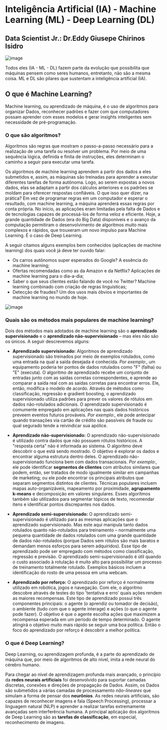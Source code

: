 

# Inteligência Artificial (IA) - Machine Learning (ML) - Deep Learning (DL)

## Data Scientist Jr.: Dr.Eddy Giusepe Chirinos Isidro


![image](https://user-images.githubusercontent.com/69597971/147716970-29061cb5-7503-46db-a6ca-854a72caca6e.png)


Todos eles (IA - ML - DL) fazem parte da evolução que possibilita que máquinas pensem como seres humanos, entretanto, não são a mesma coisa. ML e DL são pilares que sustentam a inteligência artificial (IA).

## O que é Machine Learning?
Machine learning, ou aprendizado de máquina, é o uso de algoritmos para organizar Dados, reconhecer padrões e fazer com que computadores possam aprender com esses modelos e gerar insights inteligentes sem necessidade de pré-programação.

### O que são algoritmos?
Algoritmos são regras que mostram o passo-a-passo necessário para a realização de uma tarefa ou resolver um problema. Por meio de uma sequência lógica, definida e finita de instruções, eles determinam o caminho a seguir para executar uma tarefa.

Os algoritmos de machine learning aprendem a partir dos dados a eles submetidos e, assim, as máquinas são treinadas para aprender a executar diferentes tarefas de forma autônoma. Logo, ao serem expostas a novos dados, elas se adaptam a partir dos cálculos anteriores e os padrões se moldam para oferecer respostas confiáveis. O que isso quer dizer, na prática? Em vez de programar regras em um computador e esperar o resultado, com machine learning, a máquina aprenderá essas regras por conta própria. No início, as aplicações eram limitadas pela falta de Dados e de tecnologias capazes de processá-los de forma veloz e eficiente. Hoje, a grande quantidade de Dados (era do Big Data) disponíveis e o avanço da computação permitiram o desenvolvimento de algoritmos muito mais complexos e rápidos, que trouxeram um novo impulso para Machine Learning. É o caso de Deep Learning.

A seguir citamos alguns exemplos bem conhecidos (aplicações de machine learning) dos quais você já deve ter ouvido falar:

* Os carros autônomos super esperados do Google? A essência do machine learning;
* Ofertas recomendadas como as da Amazon e da Netflix? Aplicações de machine learning para o dia-a-dia;
* Saber o que seus clientes estão falando de você no Twitter? Machine learning combinado com criação de regras linguísticas;
* Detecção de fraudes? Um dos usos mais óbvios e importantes de machine learning no mundo de hoje.


![image](https://user-images.githubusercontent.com/69597971/147718838-14797a6e-8bf8-4c5e-bec2-3d1a4c996b32.png)


### Quais são os métodos mais populares de machine learning?
Dois dos métodos mais adotados de machine learning são o **aprendizado supervisionado** e o **aprendizado não-supervisionado** – mas eles não são os únicos. A seguir descrevemos alguns:

* **Aprendizado supervisionado:** Algoritmos de aprendizado supervisionado são treinados por meio de exemplos rotulados, como uma entrada na qual a saída desejada é conhecida. _Por exemplo_:, um equipamento poderia ter pontos de dados rotulados como "F" (falha) ou "E" (executa). O algoritmo de aprendizado recebe um conjunto de entradas junto com as saídas corretas correspondentes, e aprende ao comparar a saída real com as saídas corretas para encontrar erros. Ele, então, modifica o modelo de acordo. Através de métodos como classificação, regressão e gradient boosting, o aprendizado supervisionado utiliza padrões para prever os valores de rótulos em dados não-rotulados adicionais. O aprendizado supervisionado é comumente empregado em aplicações nas quais dados históricos preveem eventos futuros prováveis. _Por exemplo_:, ele pode antecipar quando transações via cartão de crédito são passíveis de fraude ou qual segurado tende a reivindicar sua apólice.


* **Aprendizado não-supervisionado:** O aprendizado não-supervisionado é utilizado contra dados que não possuem rótulos históricos. A "resposta certa" não é informada ao sistema. O algoritmo deve descobrir o que está sendo mostrado. O objetivo é explorar os dados e encontrar alguma estrutura dentro deles. O aprendizado não-supervisionado funciona bem com dados transacionais. _Por exemplo_:, ele pode identificar **segmentos de clientes** com atributos similares que podem, então, ser tratados de modo igualmente similar em campanhas de marketing; ou ele pode encontrar os principais atributos que separam segmentos distintos de clientes. Técnicas populares incluem mapas auto-organizáveis, mapeamento por proximidade, **agrupamento k-means** e decomposição em valores singulares. Esses algoritmos também são utilizados para segmentar tópicos de texto, recomendar itens e identificar pontos discrepantes nos dados.


* **Aprendizado semi-supervisionado:** O aprendizado semi-supervisionado é utilizado para as mesmas aplicações que o aprendizado supervisionado. Mas este aqui manipula tanto dados rotulados quanto não-rotulados para treinamento – normalmente uma pequena quantidade de dados rotulados com uma grande quantidade de dados não-rotulados (porque Dados sem rótulos são mais baratos e demandam menos esforços para serem adquiridos). Esse tipo de aprendizado pode ser empregado com métodos como classificação, regressão e previsão. O aprendizado semi-supervisionado é útil quando o custo associado à rotulação é muito alto para possibilitar um processo de treinamento totalmente rotulado. Exemplos básicos incluem a identificação do rosto de uma pessoa em uma webcam.


* **Aprendizado por reforço:** O aprendizado por reforço é normalmente utilizado em robótica, jogos e navegação. Com ele, o algoritmo descobre através de testes do tipo 'tentativa e erro' quais ações rendem as maiores recompensas. Este tipo de aprendizado possui três componentes principais: o agente (o aprendiz ou tomador de decisão), o ambiente (tudo com que o agente interage) e ações (o que o agente pode fazer). O objetivo é que o agente escolha ações que maximizem a recompensa esperada em um período de tempo determinado. O agente atingirá o objetivo muito mais rápido se seguir uma boa política. Então o foco do aprendizado por reforço é descobrir a melhor política.



### O que é Deep Learning?
Deep Learning, ou aprendizagem profunda, é a parte do aprendizado de máquina que, por meio de algoritmos de alto nível, imita a rede neural do cérebro humano.

Para chegar ao nível de aprendizagem profunda mais avançado, o princípio da **redes neurais artificiais** foi desenvolvido para suportar camadas discretas, conexões e direções de propagação de Dados. Assim, os Dados são submetidos a várias camadas de processamento _não-lineares_ que simulam a forma de pensar dos **neurônios**. As redes neurais artificiais, são capazes de reconhecer imagens e fala (Speech Processing), processar a linguagem natural (NLP) e aprender a realizar tarefas extremamente avançadas sem interferência humana. A principal aplicação dos algoritmos de Deep Learning são as **tarefas de classificação**, em especial, reconhecimento de imagens.











